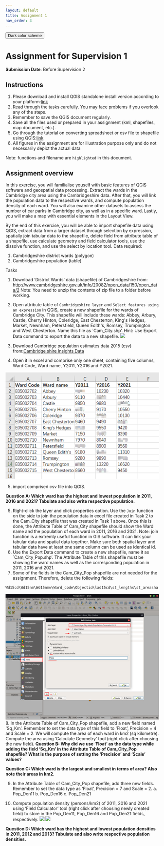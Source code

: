 ```yaml
---
layout: default
title: Assignment 1
nav_order: 3
---
```

<button class="btn js-toggle-dark-mode">Dark color scheme</button>

<script type="text/javascript" src="{{ "/assets/js/dark-mode-preview.js" | absolute_url }}"></script>

# Assignment for Supervision 1
**Submission Date**: Before Supervision 2

## Instructions
1.  Please download and install QGIS standalone install version according to your platform:[link](https://qgis.org/en/site/forusers/download.html)
2.  Read through the tasks carefully. You may face problems if you overlook any of the steps.
3.  Remember to save the QGIS document regularly. 
4.  Save all the files used or prepared in your assignment (kml, shapefiles, map document, etc.).
5.  Go through the tutorial on converting spreadsheet or csv file to shapefile using QGIS:[link](https://www.qgistutorials.com/en/docs/importing_spreadsheets_csv.html)
6.  All figures in the assignment are for illustration purpose only and do not necessarily depict the actual data

Note: functions and filename are `highlighted` in this document.


## Assignment overview
In this exercise, you will familialise youself with basic features of QGIS software and geospatial data processing.
Extract the wards in the Cambridge city area using the Cambridgeshire data. After that, you will link the population data to the respective wards, and compute population density of each ward. You will also examine other datasets to assess the number of car parks in Cambridge city, as well as in a specific ward. Lastly, you will make a map with essential elements in the Layout View.

By the end of this exercise, you will be able to import shapefile data using QGIS, extract data from a larger dataset through selection by expression, spatially join tabular data to the shapefile, delete field from attribute table of a shapefile, use calculate geometry and field calculator tools, use the dissolve function, and use the select by location tool. 
Data required:
1.  Cambridgeshire district wards (polygon)
2.  Cambridgeshire population (table)

Tasks
1.  Download ‘District Wards’ data (shapefile) of Cambridgeshire from:
http://www.cambridgeshire.gov.uk/info/20082/open_data/150/open_data/2
Note: You need to unzip the contents of zip file to a folder before working.
2.  Open attribute table of `Cambridgeshire layer` and `Select features using an expression` in QGIS, create a new shapefile for the wards of Cambridge City. This shapefile will include these wards: Abbey, Arbury, Castle, Cherry Hinton, Coleridge, East Chesterton, King's Hedges, Market, Newnham, Petersfield, Queen Edith's, Romsey, Trumpington and West Chesterton. Name this file as `Cam_City.shp’.
Hint: Use Export Data command to export the data to a new shapefile. 
![](#statics/Assignment1_select.png)

3.  Download Cambridge population estimates data 2015 (csv) from:[Cambridge shire Insights Data](https://data.cambridgeshireinsight.org.uk/dataset/2015-based-population-and-dwelling-stock-forecasts-cambridgeshire-and-peterborough-0)

4.  Open it in excel and comprise only one sheet, containing five columns, Ward Code, Ward name, Y2011, Y2016 and Y2021.

![](statics/Assignment1_pop.png)

5. import comprised csv file into QGIS.

**Question A: Which ward has the highest and lowest population in 2011, 2016 and 2021? Tabulate and also write respective population.**

5.  Right-click the layer and click properties option. Use the `Join` function on the side to join the population data in excel file created in Task 2 to the Cam_City shapefile that was created in Task 1 above. Once this is done, the Attribute Table of Cam_City shapefile should show the Ward name and the population of each ward in 2011, 2016 and 2021.
Note: join function is a extremly useful function in GIS software. It can link your tabular data and spatial data together. Make sure both spatial layer and tabular data have at least one same column can be used as identical id.
6.  Use the Export Data command to create a new shapefile, name it as `Cam_City_Pop.shp’. The Attribute Table of this shapefile must be showing the ward names as well as the corresponding population in 2011, 2016 and 2021.
7.  Some of the fields in the Cam_City_Pop shapefile are not needed for the assignment. Therefore, delete the following fields:
```
Wd15cd\Wd15nm\Wd15nmw\Ward_code\Objectid\lad15cd\st_lengths\st_areasha
```
![](statics/Assignment1_join.png)
8.  In the Attribute Table of Cam_City_Pop shapefile, add a new field named ‘Sq_Km’. Remember to set the data type of this field to ‘Float’, Precision = 4 and Scale = 2. We will compute the area of each ward in km2 (sq kilometre). Compute the area using ‘Calculate Geometry’ tool (right click after choosing the new field).
**Question B: Why did we use ‘Float’ as the data type while adding the field ‘Sq_Km’ in the Attribute Table of Cam_City_Pop shapefile? What is the purpose of setting the ‘Precision’ and ‘Scale’ values?**

**Question C: Which ward is the largest and smallest in terms of area? Also note their areas in km2.**

9.  In the Attribute Table of Cam_City_Pop shapefile, add three new fields. Remember to set the data type as ‘Float’, Precision = 7 and Scale = 2.
a.  Pop_Den11 
b.  Pop_Den16 
c.  Pop_Den21 


10. Compute population density (persons/km2) of 2011, 2016 and 2021 using ‘Field Calculator’ tool (right click after choosing newly created field)  to store in the Pop_Den11, Pop_Den16 and Pop_Den21 fields, respectively.
![](statics/Assignment1_field.png)
![](statics/Assignment1_field_output.png)

**Question D: Which ward has the highest and lowest population densities in 2011, 2012 and 2013? Tabulate and also write respective population densities.**
